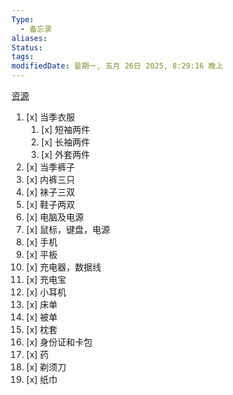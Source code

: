 ```yaml
---
Type:
  - 备忘录
aliases: 
Status: 
tags: 
modifiedDate: 星期一, 五月 26日 2025, 8:29:16 晚上
---
```


[资源](资源.md)
1. [x] 当季衣服
	1. [x] 短袖两件
	2. [x] 长袖两件
	3. [x] 外套两件
2. [x] 当季裤子
3. [x] 内裤三只
4. [x] 袜子三双
5. [x] 鞋子两双
6. [x] 电脑及电源
7. [x] 鼠标，键盘，电源
8. [x] 手机
9. [x] 平板
10. [x] 充电器，数据线
11. [x] 充电宝
12. [x] 小耳机
13. [x] 床单
14. [x] 被单
15. [x] 枕套
16. [x] 身份证和卡包
17. [x] 药
18. [x] 剃须刀
19. [x] 纸巾
